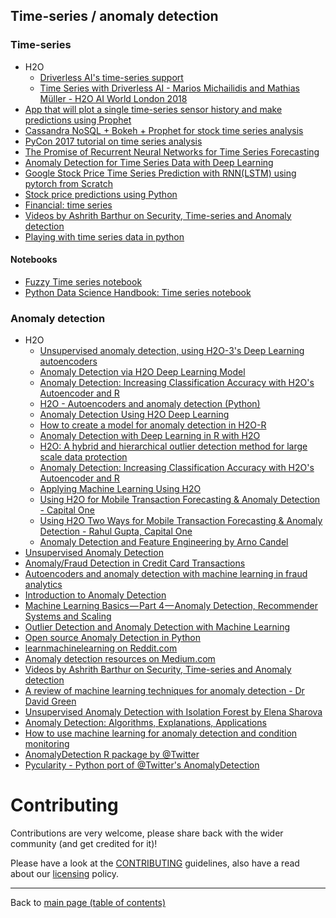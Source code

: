 ## Time-series / anomaly detection

### Time-series
  - H2O
    - [Driverless AI's time-series support](http://docs.h2o.ai/driverless-ai/latest-stable/docs/userguide/time-series.html)
    - [Time Series with Driverless AI - Marios Michailidis and Mathias Müller - H2O AI World London 2018](https://www.youtube.com/watch?v=EGVY7-Spv8E)
  - [App that will plot a single time-series sensor history and make predictions using Prophet](https://github.com/robmarkcole/HASS-time-series-prediction)
  - [Cassandra NoSQL + Bokeh + Prophet for stock time series analysis](https://github.com/robmarkcole/CassandraTime)
  - [PyCon 2017 tutorial on time series analysis ](https://github.com/robmarkcole/pycon_time_series)
  - [The Promise of Recurrent Neural Networks for Time Series Forecasting](https://machinelearningmastery.com/promise-recurrent-neural-networks-time-series-forecasting/)
  - [Anomaly Detection for Time Series Data with Deep Learning](https://www.infoq.com/articles/deep-learning-time-series-anomaly-detection)
  - [Google Stock Price Time Series Prediction with RNN(LSTM) using pytorch from Scratch](https://in.pycon.org/cfp/2018/proposals/google-stock-price-time-series-prediction-with-rnnlstm-using-pytorch-from-scratch~b67Rd/)
  - [Stock price predictions using Python](https://towardsdatascience.com/stock-prediction-in-python-b66555171a2)
  - [Financial: time series](https://cloud.google.com/solutions/machine-learning-with-financial-time-series-data)
  - [Videos by Ashrith Barthur on Security, Time-series and Anomaly detection](https://www.youtube.com/results?search_query=h2o+ashrith)
  - [Playing with time series data in python](https://towardsdatascience.com/playing-with-time-series-data-in-python-959e2485bff8?source=---------45---------------------)

#### Notebooks
  - [Fuzzy Time series notebook](https://colab.research.google.com/drive/1S1QSZfO3YPVr022nwqJC5bEJvrXbqS_A)
  - [Python Data Science Handbook: Time series notebook](https://github.com/jakevdp/PythonDataScienceHandbook/blob/master/notebooks/03.11-Working-with-Time-Series.ipynb)

### Anomaly detection
  - H2O
    - [Unsupervised anomaly detection, using H2O-3's Deep Learning autoencoders](http://docs.h2o.ai/h2o/latest-stable/h2o-docs/booklets/DeepLearningBooklet.pdf)
    - [Anomaly Detection via H2O Deep Learning Model](http://docs.h2o.ai/h2o/latest-stable/h2o-r/docs/reference/h2o.anomaly.html)
    - [Anomaly Detection: Increasing Classification Accuracy with H2O's Autoencoder and R](http://amunategui.github.io/anomaly-detection-h2o/)
    - [H2O - Autoencoders and anomaly detection (Python)](https://www.kaggle.com/imrandude/h2o-autoencoders-and-anomaly-detection-python)
    - [Anomaly Detection Using H2O Deep Learning ](https://dzone.com/articles/dive-deep-into-deep-learning-using-h2o-1)
    - [How to create a model for anomaly detection in H2O-R](https://stackoverflow.com/questions/46243483/how-to-create-a-model-for-anomaly-detection-in-h2o-r)
    - [Anomaly Detection with Deep Learning in R with H2O](https://aichamp.wordpress.com/2017/06/30/anomaly-detection-with-deep-learning-in-r-with-h2o/)
    - [H2O: A hybrid and hierarchical outlier detection method for large scale data protection](https://www.semanticscholar.org/paper/H2O%3A-A-hybrid-and-hierarchical-outlier-detection-Zhang-Qiao/ab481acc3493e6d640883f2fe007444d852be5b8)
    - [Anomaly Detection: Increasing Classification Accuracy with H2O's Autoencoder and R](https://www.youtube.com/watch?v=bRbrOQHpvNc)
    - [Applying Machine Learning Using H2O](https://www.youtube.com/watch?v=9W_c2Ec23PM)
    - [Using H2O for Mobile Transaction Forecasting & Anomaly Detection - Capital One](https://www.youtube.com/watch?v=e0vOTY6QdO4)
    - [Using H2O Two Ways for Mobile Transaction Forecasting & Anomaly Detection - Rahul Gupta, Capital One](https://www.youtube.com/watch?v=DzP-ppiSX_0)
    - [Anomaly Detection and Feature Engineering by Arno Candel](https://www.youtube.com/watch?v=fUSbljByXak)
  - [Unsupervised Anomaly Detection](https://www.kaggle.com/victorambonati/unsupervised-anomaly-detection)
  - [Anomaly/Fraud Detection in Credit Card Transactions](https://rpubs.com/mr148/316143)
  - [Autoencoders and anomaly detection with machine learning in fraud analytics](https://www.r-bloggers.com/autoencoders-and-anomaly-detection-with-machine-learning-in-fraud-analytics/)
  - [Introduction to Anomaly Detection](https://www.datascience.com/blog/python-anomaly-detection)
  - [Machine Learning Basics — Part 4 — Anomaly Detection, Recommender Systems and Scaling](https://towardsdatascience.com/machine-learning-basics-part-4-anomaly-detection-recommender-systems-and-scaling-b8bbf0413aa9)
  - [Outlier Detection and Anomaly Detection with Machine Learning](https://medium.com/@mehulved1503/outlier-detection-and-anomaly-detection-with-machine-learning-caa96b34b7f6)
  - [Open source Anomaly Detection in Python](https://datascience.stackexchange.com/questions/6547/open-source-anomaly-detection-in-python)
  - [learnmachinelearning on Reddit.com](https://www.reddit.com/r/learnmachinelearning/duplicates/9wju66/anomaly_detection_part_1_machine_learning_tutorial)
  - [Anomaly detection resources on Medium.com](https://medium.com/search?q=anomaly%20detection)
  - [Videos by Ashrith Barthur on Security, Time-series and Anomaly detection](https://www.youtube.com/results?search_query=h2o+ashrith)
  - [A review of machine learning techniques for anomaly detection - Dr David Green](https://www.youtube.com/watch?v=LRqX5uO5StA)
  - [Unsupervised Anomaly Detection with Isolation Forest by Elena Sharova](https://www.youtube.com/watch?v=5p8B2Ikcw-k)
  - [Anomaly Detection: Algorithms, Explanations, Applications](https://www.youtube.com/watch?v=12Xq9OLdQwQ)
  - [How to use machine learning for anomaly detection and condition monitoring](https://towardsdatascience.com/how-to-use-machine-learning-for-anomaly-detection-and-condition-monitoring-6742f82900d7?source=---------13---------------------)
  - [AnomalyDetection R package by @Twitter](https://github.com/twitter/AnomalyDetection)
  - [Pycularity - Python port of @Twitter's AnomalyDetection](https://github.com/zrnsm/pyculiarity)

# Contributing

Contributions are very welcome, please share back with the wider community (and get credited for it)!

Please have a look at the [CONTRIBUTING](../CONTRIBUTING.md) guidelines, also have a read about our [licensing](../LICENSE.md) policy.

---

Back to [main page (table of contents)](../README.md)